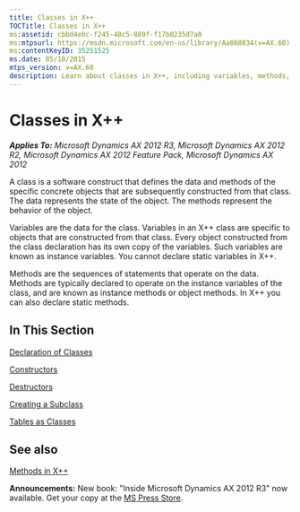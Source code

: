 ```yaml
---
title: Classes in X++
TOCTitle: Classes in X++
ms:assetid: cbbd4ebc-f245-48c5-889f-f17b0235d7a0
ms:mtpsurl: https://msdn.microsoft.com/en-us/library/Aa868834(v=AX.60)
ms:contentKeyID: 35251525
ms.date: 05/18/2015
mtps_version: v=AX.60
description: Learn about classes in X++, including variables, methods, and declarations, in Microsoft Dynamics AX 2012. Enhance your developer skills now.
---
```


# Classes in X++ 


_**Applies To:** Microsoft Dynamics AX 2012 R3, Microsoft Dynamics AX 2012 R2, Microsoft Dynamics AX 2012 Feature Pack, Microsoft Dynamics AX 2012_

A class is a software construct that defines the data and methods of the specific concrete objects that are subsequently constructed from that class. The data represents the state of the object. The methods represent the behavior of the object.

Variables are the data for the class. Variables in an X++ class are specific to objects that are constructed from that class. Every object constructed from the class declaration has its own copy of the variables. Such variables are known as instance variables. You cannot declare static variables in X++.

Methods are the sequences of statements that operate on the data. Methods are typically declared to operate on the instance variables of the class, and are known as instance methods or object methods. In X++ you can also declare static methods.

## In This Section

[Declaration of Classes](declaration-of-classes.md)

[Constructors](constructors.md)

[Destructors](destructors.md)

[Creating a Subclass](creating-a-subclass.md)

[Tables as Classes](tables-as-classes.md)

## See also

[Methods in X++](methods-in-x.md)

  
**Announcements:** New book: "Inside Microsoft Dynamics AX 2012 R3" now available. Get your copy at the [MS Press Store](https://www.microsoftpressstore.com/store/inside-microsoft-dynamics-ax-2012-r3-9780735685109).

